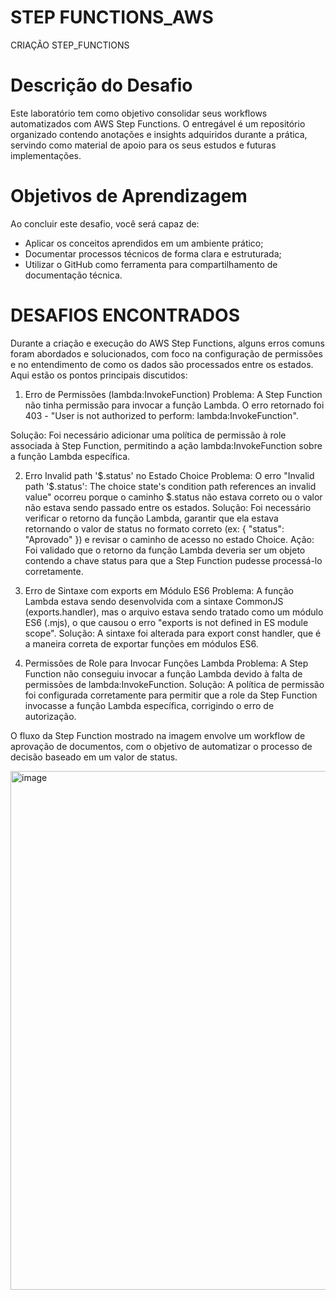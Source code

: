 # STEP FUNCTIONS_AWS
CRIAÇÃO STEP_FUNCTIONS

# Descrição do Desafio

Este laboratório tem como objetivo consolidar seus workflows automatizados com AWS Step Functions. O entregável é um repositório organizado contendo anotações e insights adquiridos durante a prática, servindo como material de apoio para os seus estudos e futuras implementações.

# Objetivos de Aprendizagem 

Ao concluir este desafio, você será capaz de: 
- Aplicar os conceitos aprendidos em um ambiente prático; 
-  Documentar processos técnicos de forma clara e estruturada;
- Utilizar o GitHub como ferramenta para compartilhamento de documentação técnica.

# DESAFIOS ENCONTRADOS

Durante a criação e execução do AWS Step Functions, alguns erros comuns foram abordados e solucionados, com foco na configuração de permissões e no entendimento de como os dados são processados entre os estados. Aqui estão os pontos principais discutidos:

1. Erro de Permissões (lambda:InvokeFunction)
Problema: A Step Function não tinha permissão para invocar a função Lambda. O erro retornado foi 403 - "User is not authorized to perform: lambda:InvokeFunction".

Solução: Foi necessário adicionar uma política de permissão à role associada à Step Function, permitindo a ação lambda:InvokeFunction sobre a função Lambda específica.

2. Erro Invalid path '$.status' no Estado Choice
Problema: O erro "Invalid path '$.status': The choice state's condition path references an invalid value" ocorreu porque o caminho $.status não estava correto ou o valor não estava sendo passado entre os estados.
Solução: Foi necessário verificar o retorno da função Lambda, garantir que ela estava retornando o valor de status no formato correto (ex: { "status": "Aprovado" }) e revisar o caminho de acesso no estado Choice.
Ação: Foi validado que o retorno da função Lambda deveria ser um objeto contendo a chave status para que a Step Function pudesse processá-lo corretamente.

3. Erro de Sintaxe com exports em Módulo ES6
Problema: A função Lambda estava sendo desenvolvida com a sintaxe CommonJS (exports.handler), mas o arquivo estava sendo tratado como um módulo ES6 (.mjs), o que causou o erro "exports is not defined in ES module scope".
Solução: A sintaxe foi alterada para export const handler, que é a maneira correta de exportar funções em módulos ES6.

4. Permissões de Role para Invocar Funções Lambda
Problema: A Step Function não conseguiu invocar a função Lambda devido à falta de permissões de lambda:InvokeFunction.
Solução: A política de permissão foi configurada corretamente para permitir que a role da Step Function invocasse a função Lambda específica, corrigindo o erro de autorização. 

O fluxo da Step Function mostrado na imagem envolve um workflow de aprovação de documentos, com o objetivo de automatizar o processo de decisão baseado em um valor de status.

<img width="1788" height="830" alt="image" src="https://github.com/user-attachments/assets/e4a7f237-b2be-418d-99d7-e8288d6bd73c" />


